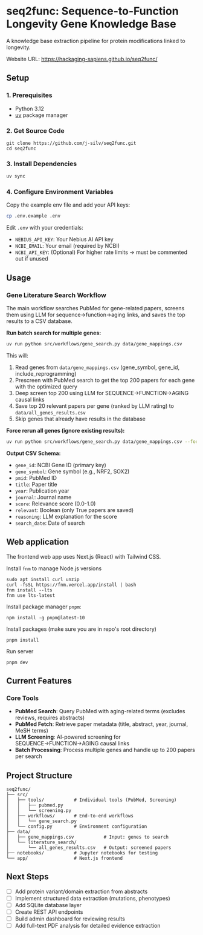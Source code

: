 # seq2func: Sequence-to-Function Longevity Gene Knowledge Base

A knowledge base extraction pipeline for protein modifications linked to longevity.

Website URL: https://hackaging-sapiens.github.io/seq2func/

## Setup

### 1. Prerequisites
- Python 3.12
- [uv](https://github.com/astral-sh/uv) package manager


### 2. Get Source Code

```
git clone https://github.com/j-silv/seq2func.git
cd seq2func
```

### 3. Install Dependencies

```bash
uv sync
```

### 4. Configure Environment Variables
Copy the example env file and add your API keys:
```bash
cp .env.example .env
```

Edit `.env` with your credentials:
- `NEBIUS_API_KEY`: Your Nebius AI API key
- `NCBI_EMAIL`: Your email (required by NCBI)
- `NCBI_API_KEY`: (Optional) For higher rate limits -> must be commented out if unused

## Usage

### Gene Literature Search Workflow

The main workflow searches PubMed for gene-related papers, screens them using LLM for sequence→function→aging links, and saves the top results to a CSV database.

**Run batch search for multiple genes:**

```bash
uv run python src/workflows/gene_search.py data/gene_mappings.csv
```

This will:
1. Read genes from `data/gene_mappings.csv` (gene_symbol, gene_id, include_reprogramming)
2. Prescreen with PubMed search to get the top 200 papers for each gene with the optimized query
3. Deep screen top 200 using LLM for SEQUENCE→FUNCTION→AGING causal links
4. Save top 20 relevant papers per gene (ranked by LLM rating) to `data/all_genes_results.csv`
5. Skip genes that already have results in the database

**Force rerun all genes (ignore existing results):**

```bash
uv run python src/workflows/gene_search.py data/gene_mappings.csv --force
```

**Output CSV Schema:**
- `gene_id`: NCBI Gene ID (primary key)
- `gene_symbol`: Gene symbol (e.g., NRF2, SOX2)
- `pmid`: PubMed ID
- `title`: Paper title
- `year`: Publication year
- `journal`: Journal name
- `score`: Relevance score (0.0-1.0)
- `relevant`: Boolean (only True papers are saved)
- `reasoning`: LLM explanation for the score
- `search_date`: Date of search

## Web application

The frontend web app uses Next.js (React) with Tailwind CSS.

Install `fnm` to manage Node.js versions

```
sudo apt install curl unzip
curl -fsSL https://fnm.vercel.app/install | bash
fnm install --lts
fnm use lts-latest
```

Install package manager `pnpm`:

```
npm install -g pnpm@latest-10
```

Install packages (make sure you are in repo's root directory)

```
pnpm install
```

Run server

```
pnpm dev
```

## Current Features

### Core Tools
- **PubMed Search**: Query PubMed with aging-related terms (excludes reviews, requires abstracts)
- **PubMed Fetch**: Retrieve paper metadata (title, abstract, year, journal, MeSH terms)
- **LLM Screening**: AI-powered screening for SEQUENCE→FUNCTION→AGING causal links
- **Batch Processing**: Process multiple genes and handle up to 200 papers per search

## Project Structure

```
seq2func/
├── src/
│   ├── tools/           # Individual tools (PubMed, Screening)
│   │   ├── pubmed.py
│   │   └── screening.py
│   ├── workflows/       # End-to-end workflows
│   │   └── gene_search.py
│   └── config.py        # Environment configuration
├── data/
│   ├── gene_mappings.csv           # Input: genes to search
│   └── literature_search/
│       └── all_genes_results.csv   # Output: screened papers
├── notebooks/           # Jupyter notebooks for testing
└── app/                 # Next.js frontend

```

## Next Steps

- [ ] Add protein variant/domain extraction from abstracts
- [ ] Implement structured data extraction (mutations, phenotypes)
- [ ] Add SQLite database layer
- [ ] Create REST API endpoints
- [ ] Build admin dashboard for reviewing results
- [ ] Add full-text PDF analysis for detailed evidence extraction